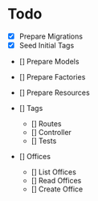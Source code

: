 # Todo

- [x] Prepare Migrations
- [x] Seed Initial Tags
- [] Prepare Models
- [] Prepare Factories
- [] Prepare Resources
- [] Tags
	- [] Routes
	- [] Controller
	- [] Tests

- [] Offices
	- [] List Offices
	- [] Read Offices
	- [] Create Office